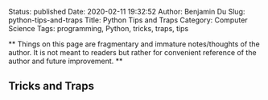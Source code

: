 Status: published
Date: 2020-02-11 19:32:52
Author: Benjamin Du
Slug: python-tips-and-traps 
Title: Python Tips and Traps
Category: Computer Science
Tags: programming, Python, tricks, traps, tips

**
Things on this page are fragmentary and immature notes/thoughts of the author.
It is not meant to readers but rather for convenient reference of the author and future improvement.
**


## Tricks and Traps

